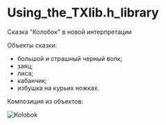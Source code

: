 # Using_the_TXlib.h_library
Сказка "Колобок" в новой интерпретации

Объекты сказки:
- большой и страшный черный волк;
- заяц;
- лиса;
- кабанчик;
- избушка на курьих ножках.

Композиция из объектов:


![Kolobok](https://user-images.githubusercontent.com/80486061/111130382-38cdf400-8588-11eb-88a7-cc4953971e97.png)
